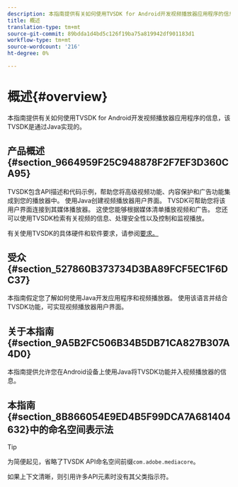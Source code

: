 ```yaml
---
description: 本指南提供有关如何使用TVSDK for Android开发视频播放器应用程序的信息，该TVSDK是通过Java实现的。
title: 概述
translation-type: tm+mt
source-git-commit: 89bdda1d4bd5c126f19ba75a819942df901183d1
workflow-type: tm+mt
source-wordcount: '216'
ht-degree: 0%

---
```



# 概述{#overview}

本指南提供有关如何使用TVSDK for Android开发视频播放器应用程序的信息，该TVSDK是通过Java实现的。

## 产品概述{#section_9664959F25C948878F2F7EF3D360CA95}

TVSDK包含API描述和代码示例，帮助您将高级视频功能、内容保护和广告功能集成到您的播放器中。 使用Java创建视频播放器用户界面。 TVSDK可帮助您将该用户界面连接到其媒体播放器。 这使您能够根据媒体清单播放视频和广告。 您还可以使用TVSDK检索有关视频的信息、处理安全性以及控制和监视播放。

有关使用TVSDK的具体硬件和软件要求，请参阅[要求。](../../android-1.4-introduction/overview-prod-audience-guide/android-1.4-requirements.md)

## 受众{#section_527860B373734D3BA89FCF5EC1F6DC37}

本指南假定您了解如何使用Java开发应用程序和视频播放器。 使用该语言并结合TVSDK功能，可实现视频播放器用户界面。

## 关于本指南{#section_9A5B2FC506B34B5DB71CA827B307A4D0}

本指南提供允许您在Android设备上使用Java将TVSDK功能并入视频播放器的信息。

## 本指南{#section_8B866054E9ED4B5F99DCA7A681404632}中的命名空间表示法

>[!TIP]
>
>为简便起见，省略了TVSDK API命名空间前缀`com.adobe.mediacore`。
>
>如果上下文清晰，则引用许多API元素时没有其父类指示符。

